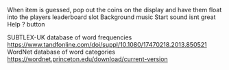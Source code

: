 When item is guessed, pop out the coins on the display and have them float into the players leaderboard slot
Background music
Start sound isnt great
Help ? button

SUBTLEX-UK database of word frequencies https://www.tandfonline.com/doi/suppl/10.1080/17470218.2013.850521
WordNet database of word categories https://wordnet.princeton.edu/download/current-version
